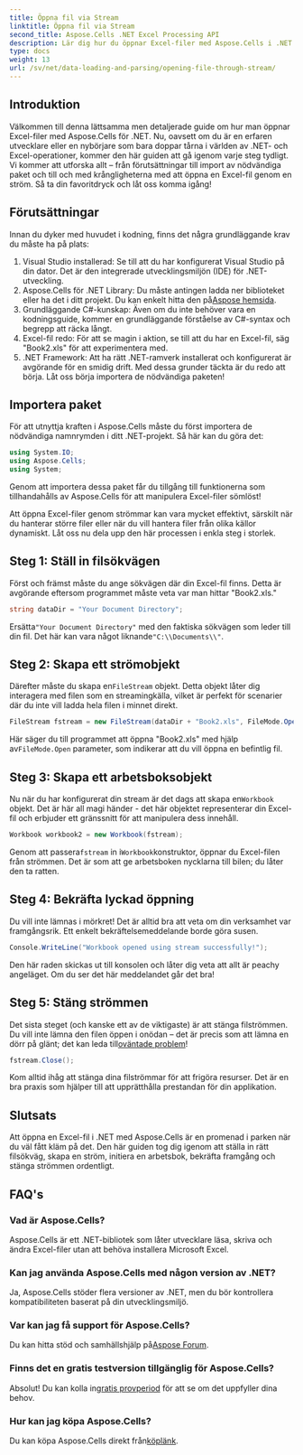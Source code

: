 ```yaml
---
title: Öppna fil via Stream
linktitle: Öppna fil via Stream
second_title: Aspose.Cells .NET Excel Processing API
description: Lär dig hur du öppnar Excel-filer med Aspose.Cells i .NET. Denna nybörjarvänliga guide ger steg-för-steg-instruktioner för effektiv filhantering.
type: docs
weight: 13
url: /sv/net/data-loading-and-parsing/opening-file-through-stream/
---
```

## Introduktion
Välkommen till denna lättsamma men detaljerade guide om hur man öppnar Excel-filer med Aspose.Cells för .NET. Nu, oavsett om du är en erfaren utvecklare eller en nybörjare som bara doppar tårna i världen av .NET- och Excel-operationer, kommer den här guiden att gå igenom varje steg tydligt. Vi kommer att utforska allt – från förutsättningar till import av nödvändiga paket och till och med krångligheterna med att öppna en Excel-fil genom en ström. Så ta din favoritdryck och låt oss komma igång!
## Förutsättningar
Innan du dyker med huvudet i kodning, finns det några grundläggande krav du måste ha på plats:
1. Visual Studio installerad: Se till att du har konfigurerat Visual Studio på din dator. Det är den integrerade utvecklingsmiljön (IDE) för .NET-utveckling.
2.  Aspose.Cells för .NET Library: Du måste antingen ladda ner biblioteket eller ha det i ditt projekt. Du kan enkelt hitta den på[Aspose hemsida](https://releases.aspose.com/cells/net/).
3. Grundläggande C#-kunskap: Även om du inte behöver vara en kodningsguide, kommer en grundläggande förståelse av C#-syntax och begrepp att räcka långt.
4. Excel-fil redo: För att se magin i aktion, se till att du har en Excel-fil, säg "Book2.xls" för att experimentera med.
5. .NET Framework: Att ha rätt .NET-ramverk installerat och konfigurerat är avgörande för en smidig drift.
Med dessa grunder täckta är du redo att börja. Låt oss börja importera de nödvändiga paketen!
## Importera paket
För att utnyttja kraften i Aspose.Cells måste du först importera de nödvändiga namnrymden i ditt .NET-projekt. Så här kan du göra det:
```csharp
using System.IO;
using Aspose.Cells;
using System;
```
Genom att importera dessa paket får du tillgång till funktionerna som tillhandahålls av Aspose.Cells för att manipulera Excel-filer sömlöst!

Att öppna Excel-filer genom strömmar kan vara mycket effektivt, särskilt när du hanterar större filer eller när du vill hantera filer från olika källor dynamiskt. Låt oss nu dela upp den här processen i enkla steg i storlek.
## Steg 1: Ställ in filsökvägen
Först och främst måste du ange sökvägen där din Excel-fil finns. Detta är avgörande eftersom programmet måste veta var man hittar "Book2.xls."
```csharp
string dataDir = "Your Document Directory";
```
 Ersätta`"Your Document Directory"` med den faktiska sökvägen som leder till din fil. Det här kan vara något liknande`"C:\\Documents\\"`.
## Steg 2: Skapa ett strömobjekt
 Därefter måste du skapa en`FileStream` objekt. Detta objekt låter dig interagera med filen som en streamingkälla, vilket är perfekt för scenarier där du inte vill ladda hela filen i minnet direkt.
```csharp
FileStream fstream = new FileStream(dataDir + "Book2.xls", FileMode.Open);
```
 Här säger du till programmet att öppna "Book2.xls" med hjälp av`FileMode.Open` parameter, som indikerar att du vill öppna en befintlig fil.
## Steg 3: Skapa ett arbetsboksobjekt
 Nu när du har konfigurerat din stream är det dags att skapa en`Workbook` objekt. Det är här all magi händer - det här objektet representerar din Excel-fil och erbjuder ett gränssnitt för att manipulera dess innehåll.
```csharp
Workbook workbook2 = new Workbook(fstream);
```
 Genom att passera`fstream` in i`Workbook`konstruktor, öppnar du Excel-filen från strömmen. Det är som att ge arbetsboken nycklarna till bilen; du låter den ta ratten.
## Steg 4: Bekräfta lyckad öppning
Du vill inte lämnas i mörkret! Det är alltid bra att veta om din verksamhet var framgångsrik. Ett enkelt bekräftelsemeddelande borde göra susen.
```csharp
Console.WriteLine("Workbook opened using stream successfully!");
```
Den här raden skickas ut till konsolen och låter dig veta att allt är peachy angeläget. Om du ser det här meddelandet går det bra!
## Steg 5: Stäng strömmen
 Det sista steget (och kanske ett av de viktigaste) är att stänga filströmmen. Du vill inte lämna den filen öppen i onödan – det är precis som att lämna en dörr på glänt; det kan leda till[oväntade problem](https://forum.aspose.com/c/cells/9)!
```csharp
fstream.Close();
```
Kom alltid ihåg att stänga dina filströmmar för att frigöra resurser. Det är en bra praxis som hjälper till att upprätthålla prestandan för din applikation.
## Slutsats
Att öppna en Excel-fil i .NET med Aspose.Cells är en promenad i parken när du väl fått kläm på det. Den här guiden tog dig igenom att ställa in rätt filsökväg, skapa en ström, initiera en arbetsbok, bekräfta framgång och stänga strömmen ordentligt. 
## FAQ's
### Vad är Aspose.Cells?
Aspose.Cells är ett .NET-bibliotek som låter utvecklare läsa, skriva och ändra Excel-filer utan att behöva installera Microsoft Excel.
### Kan jag använda Aspose.Cells med någon version av .NET?
Ja, Aspose.Cells stöder flera versioner av .NET, men du bör kontrollera kompatibiliteten baserat på din utvecklingsmiljö.
### Var kan jag få support för Aspose.Cells?
 Du kan hitta stöd och samhällshjälp på[Aspose Forum](https://forum.aspose.com/c/cells/9).
### Finns det en gratis testversion tillgänglig för Aspose.Cells?
 Absolut! Du kan kolla in[gratis provperiod](https://releases.aspose.com/) för att se om det uppfyller dina behov.
### Hur kan jag köpa Aspose.Cells?
 Du kan köpa Aspose.Cells direkt från[köplänk](https://purchase.aspose.com/buy).